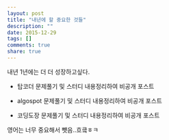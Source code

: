 ```yaml
---
layout: post
title: "내년에 할 중요한 것들"
description: ""
date: 2015-12-29
tags: []
comments: true
share: true
---
```


  

내년 1년에는 더 더 성장하고싶다.

  

  * 탑코더 문제풀기 및 스터디 내용정리하여 비공개 포스트  

  * algospot 문제풀기 및 스터디 내용정리하여 비공개 포스트
  * 코딩도장 문제풀기 및 스터디 내용정리하여 비공개 포스트

영어는 너무 중요해서 뺏음..흐킄ㅎㅋ  

  

